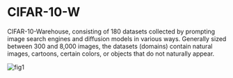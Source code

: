 # CIFAR-10-W


CIFAR-10-Warehouse, consisting of 180 datasets collected by prompting image search engines and diffusion models in various ways. Generally sized between 300 and 8,000 images, the datasets (domains) contain natural images, cartoons, certain colors, or objects that do not naturally appear.


![fig1](https://github.com/sxzrt/.jpg)  
